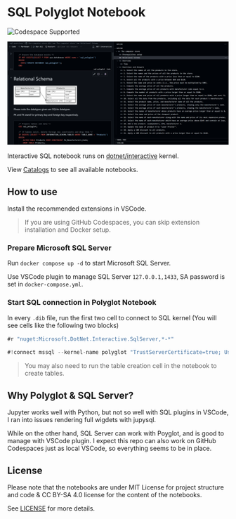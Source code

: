# SQL Polyglot Notebook

![Codespace Supported](https://img.shields.io/badge/Codespace_Supported-000000?style=flat&logo=github)

![preview](preview.png)

Interactive SQL notebook runs on [dotnet/interactive](https://github.com/dotnet/interactive) kernel.

View [Catalogs](catalogs.md) to see all available notebooks.

## How to use

Install the recommended extensions in VSCode.

> If you are using GitHub Codespaces, you can skip extension installation and Docker setup.

### Prepare Microsoft SQL Server

Run `docker compose up -d` to start  Microsoft SQL Server.

Use VSCode plugin to manage SQL Server `127.0.0.1,1433`, SA password is set in `docker-compose.yml`.

### Start SQL connection in Polyglot Notebook

In every `.dib` file, run the first two cell to connect to SQL kernel
(You will see cells like the following two blocks)

```cs
#r "nuget:Microsoft.DotNet.Interactive.SqlServer,*-*"
```

```cs
#!connect mssql --kernel-name polyglot "TrustServerCertificate=true; User ID=SA; Password=Password-123; Server=127.0.0.1,1433"
```

> You may also need to run the table creation cell in the notebook to create tables.

## Why Polyglot & SQL Server?

Jupyter works well with Python, but not so well with SQL plugins in VSCode,
I ran into issues rendering full wigdets with jupysql.

While on the other hand, SQL Server can work with Poyglot, and is good to manage with VSCode plugin.
I expect this repo can also work on GitHub Codespaces just as local VSCode,
so everything seems to be in place.

## License

Please note that the notebooks are under
MIT License for project structure and code &
CC BY-SA 4.0 license for the content of the notebooks.

See [LICENSE](LICENSE) for more details.
